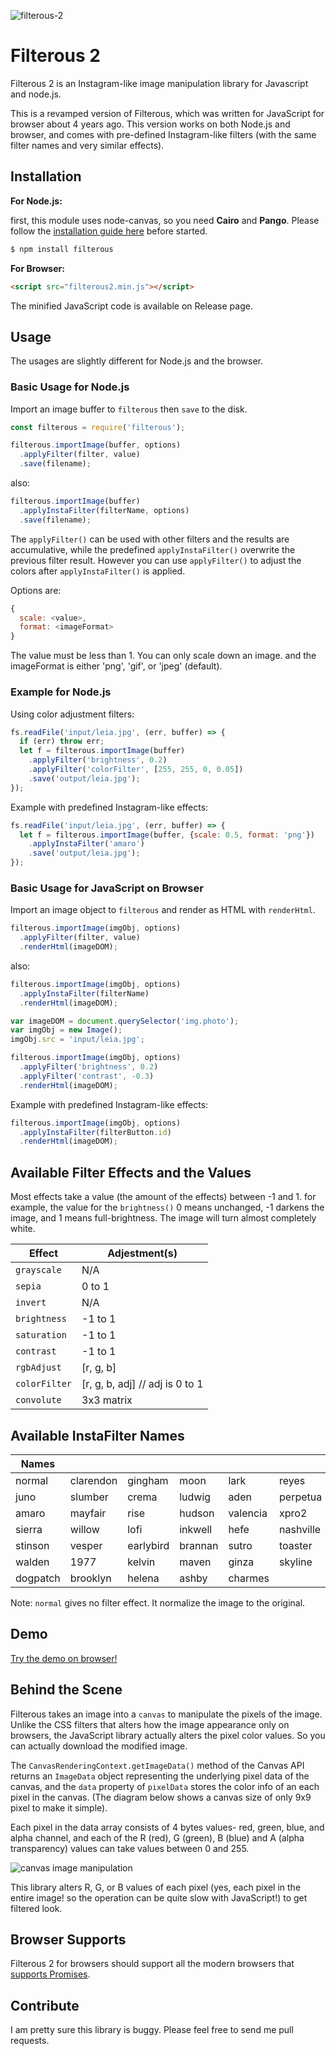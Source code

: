 

![filterous-2](images/filterous-2.png)

# Filterous 2

Filterous 2 is an Instagram-like image manipulation library for Javascript and node.js.

This is a revamped version of Filterous, which was written for JavaScript for browser about 4 years ago. 
This version works on both Node.js and browser, and comes with pre-defined Instagram-like filters (with the same filter names and very similar effects).

## Installation

**For Node.js:**

first, this module uses node-canvas, so you need **Cairo** and **Pango**. Please follow the [installation guide here](https://github.com/Automattic/node-canvas/wiki/_pages) before started.

```bash
$ npm install filterous
```

**For Browser:**

```html
<script src="filterous2.min.js"></script>
```

The minified JavaScript code is available on Release page.


## Usage

The usages are slightly different for Node.js and the browser.

### Basic Usage for Node.js

Import an image buffer to `filterous` then `save` to the disk.

```javascript
const filterous = require('filterous');

filterous.importImage(buffer, options)
  .applyFilter(filter, value)
  .save(filename);
```

also:

```javascript
filterous.importImage(buffer)
  .applyInstaFilter(filterName, options)
  .save(filename);
```

The `applyFilter()` can be used with other filters and the results are accumulative, while 
the predefined `applyInstaFilter()` overwrite the previous filter result. 
However you can use `applyFilter()` to adjust the colors after `applyInstaFilter()` is applied.

Options are:

```javascript
{
  scale: <value>, 
  format: <imageFormat> 
}
```
The value must be less than 1. You can only scale down an image. 
and the imageFormat is either 'png', 'gif', or 'jpeg' (default).

### Example for Node.js

Using color adjustment filters:

```javascript
fs.readFile('input/leia.jpg', (err, buffer) => {
  if (err) throw err;
  let f = filterous.importImage(buffer)
    .applyFilter('brightness', 0.2)
    .applyFilter('colorFilter', [255, 255, 0, 0.05])
    .save('output/leia.jpg');
});
```

Example with predefined Instagram-like effects:

```javascript
fs.readFile('input/leia.jpg', (err, buffer) => {
  let f = filterous.importImage(buffer, {scale: 0.5, format: 'png'})
    .applyInstaFilter('amaro')
    .save('output/leia.jpg');
});

```

### Basic Usage for JavaScript on Browser

Import an image object to `filterous` and render as HTML with `renderHtml`.

```javascript
filterous.importImage(imgObj, options)
  .applyFilter(filter, value)
  .renderHtml(imageDOM);
```
also:

```javascript
filterous.importImage(imgObj, options)
  .applyInstaFilter(filterName)
  .renderHtml(imageDOM);
```


```javascript
var imageDOM = document.querySelector('img.photo');
var imgObj = new Image();
imgObj.src = 'input/leia.jpg';

filterous.importImage(imgObj, options)
  .applyFilter('brightness', 0.2)
  .applyFilter('contrast', -0.3)
  .renderHtml(imageDOM);
```
Example with predefined Instagram-like effects:

```javascript
filterous.importImage(imgObj, options)
  .applyInstaFilter(filterButton.id)
  .renderHtml(imageDOM);
```

## Available Filter Effects and the Values

Most effects take a value (the amount of the effects) between -1 and 1. 
for example, the value for the `brightness()` 0 means unchanged, -1 darkens the image, and 1 means full-brightness. The image will turn almost completely white.


| Effect        | Adjestment(s)                   |
| ------------- | ------------------------------- |
| `grayscale`   | N/A                             |
| `sepia`       | 0 to 1                          |
| `invert`      | N/A                             |
| `brightness`  | -1 to 1                         |
| `saturation`  | -1 to 1                         |
| `contrast`    | -1 to 1                         |
| `rgbAdjust`   | [r, g, b]                       |
| `colorFilter` | [r, g, b, adj] // adj is 0 to 1 |
| `convolute`   | 3x3 matrix                      |


## Available InstaFilter Names

| Names    |           |           |         |          |           |
| -------- | --------- | --------- | ------- | -------- | --------- |
| normal   | clarendon | gingham   | moon    | lark     | reyes     |
| juno     | slumber   | crema     | ludwig  | aden     | perpetua  |
| amaro    | mayfair   | rise      | hudson  | valencia | xpro2     |
| sierra   | willow    | lofi      | inkwell | hefe     | nashville |
| stinson  | vesper    | earlybird | brannan | sutro    | toaster   |
| walden   | 1977      | kelvin    | maven   | ginza    | skyline   |
| dogpatch | brooklyn  | helena    | ashby   | charmes  |           |

Note: `normal` gives no filter effect. It normalize the image to the original.

## Demo
[Try the demo on browser!](https://girliemac.github.io/filterous-2/demo-browser)


## Behind the Scene

Filterous takes an image into a `canvas` to manipulate the pixels of the image. Unlike the CSS filters that alters how the image appearance only on browsers, the JavaScript library actually alters the pixel color values. So you can actually download the modified image.

The `CanvasRenderingContext.getImageData()` method of the Canvas API returns an `ImageData` object representing the underlying pixel data of the canvas, and the `data` property of `pixelData` stores the color info of an each pixel in the canvas. (The diagram below shows a canvas size of only 9x9 pixel to make it simple).

Each pixel in the data array consists of 4 bytes values- red, green, blue, and alpha channel, and each of the R (red), G (green), B (blue) and A (alpha transparency) values can take values between 0 and 255.

![canvas image manipulation](images/canvas-pixels.png)

This library alters R, G, or B values of each pixel (yes, each pixel in the entire image! so the operation can be quite slow with JavaScript!) to get filtered look.



## Browser Supports

Filterous 2 for browsers should support all the modern browsers that [supports Promises](http://caniuse.com/#feat=promises).



## Contribute

I am pretty sure this library is buggy. Please feel free to send me pull requests.